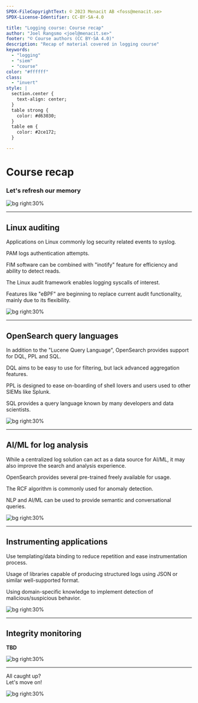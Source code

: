 ```yaml
---
SPDX-FileCopyrightText: © 2023 Menacit AB <foss@menacit.se>
SPDX-License-Identifier: CC-BY-SA-4.0

title: "Logging course: Course recap"
author: "Joel Rangsmo <joel@menacit.se>"
footer: "© Course authors (CC BY-SA 4.0)"
description: "Recap of material covered in logging course"
keywords:
  - "logging"
  - "siem"
  - "course"
color: "#ffffff"
class:
  - "invert"
style: |
  section.center {
    text-align: center;
  }
  table strong {
    color: #d63030;
  }
  table em {
    color: #2ce172;
  }

---
```

<!-- _footer: "%ATTRIBUTION_PREFIX% Nicholas A. Tonelli (CC0 1.0)" -->
# Course recap
### Let's refresh our memory

![bg right:30%](images/33-fall_train_tracks.jpg)

---
<!-- _footer: "%ATTRIBUTION_PREFIX% Lars Juhl Jensen (CC BY 2.0)" -->
## Linux auditing
Applications on Linux commonly log
security related events to syslog.
  
PAM logs authentication attempts.  

FIM software can be combined with
"inotify" feature for efficiency
and ability to detect reads.  

The Linux audit framework enables
logging syscalls of interest.

Features like "eBPF" are beginning to
replace current audit functionality,
mainly due to its flexibility.
 
![bg right:30%](images/33-panda.jpg)

---
<!-- _footer: "%ATTRIBUTION_PREFIX% Sergei Gussev (CC BY 2.0)" -->
## OpenSearch query languages
In addition to the "Lucene Query Language",
OpenSearch provides support for
DQL, PPL and SQL.  

DQL aims to be easy to use for filtering,
but lack advanced aggregation features.  
  
PPL is designed to ease on-boarding of
shell lovers and users used to other
SIEMs like Splunk.  

SQL provides a query language known by
many developers and data scientists.
 
![bg right:30%](images/33-singapore_gardens.jpg)

---
<!-- _footer: "%ATTRIBUTION_PREFIX% Yellowcloud (CC BY 2.0)" -->
## AI/ML for log analysis
While a centralized log solution can
act as a data source for AI/ML, it
may also improve the search and
analysis experience.  

OpenSearch provides several pre-trained
freely available for usage.  
  
The RCF algorithm is commonly used
for anomaly detection.  

NLP and AI/ML can be used to provide
semantic and conversational queries.
 
![bg right:30%](images/33-stones_moss.jpg)

---
<!-- _footer: "%ATTRIBUTION_PREFIX% Rob Hurson (CC BY-SA 2.0)" -->
## Instrumenting applications
Use templating/data binding to reduce
repetition and ease instrumentation process.  

Usage of libraries capable of producing
structured logs using JSON or similar
well-supported format.  

Using domain-specific knowledge to implement
detection of malicious/suspicious behavior. 
 
![bg right:30%](images/33-radio_outpost.jpg)

---
<!-- _footer: "%ATTRIBUTION_PREFIX% William Warby (CC BY 2.0)" -->
## Integrity monitoring
**TBD**
 
![bg right:30%](images/33-monkey.jpg)

---
<!-- _footer: "%ATTRIBUTION_PREFIX% Marcin Wichary (CC BY 2.0)" -->
All caught up?  
Let's move on!
 
![bg right:30%](images/33-oops_key.jpg)
